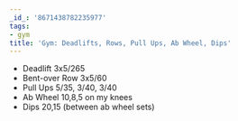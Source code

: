 ```yaml
---
_id_: '8671438782235977'
tags:
- gym
title: 'Gym: Deadlifts, Rows, Pull Ups, Ab Wheel, Dips'
---
```


- Deadlift 3x5/265
- Bent-over Row 3x5/60
- Pull Ups 5/35, 3/40, 3/40
- Ab Wheel 10,8,5 on my knees
- Dips 20,15 (between ab wheel sets)
